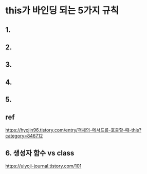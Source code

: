 # this가 바인딩 되는 5가지 규칙

## 1.

## 2.

## 3.

## 4.

## 5.

## ref

https://hyojin96.tistory.com/entry/객체의-메서드를-호출할-때-this?category=846712

## 6. 생성자 함수 vs class

https://uiyoji-journal.tistory.com/101

